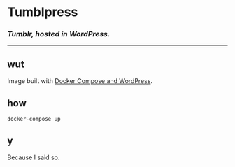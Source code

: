 # Tumblpress
### _Tumblr, hosted in WordPress._
-----

## wut
Image built with [Docker Compose and WordPress](https://docs.docker.com/samples/wordpress/).

## how
```
docker-compose up
```

## y
Because I said so.
